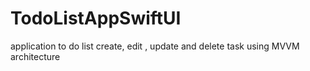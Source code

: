 # TodoListAppSwiftUI

application to do list create, edit , update and delete task using MVVM architecture

